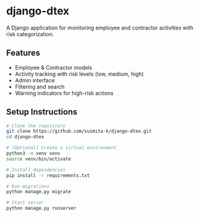 # django-dtex

A Django application for monitoring employee and contractor activities with risk categorization.

## Features

- Employee & Contractor models
- Activity tracking with risk levels (low, medium, high)
- Admin interface
- Filtering and search
- Warning indicators for high-risk actions

## Setup Instructions

```bash
# Clone the repository
git clone https://github.com/susmita-k/django-dtex.git
cd django-dtex

# (Optional) Create a virtual environment
python3 -m venv venv
source venv/bin/activate

# Install dependencies
pip install -r requirements.txt

# Run migrations
python manage.py migrate

# Start server
python manage.py runserver
